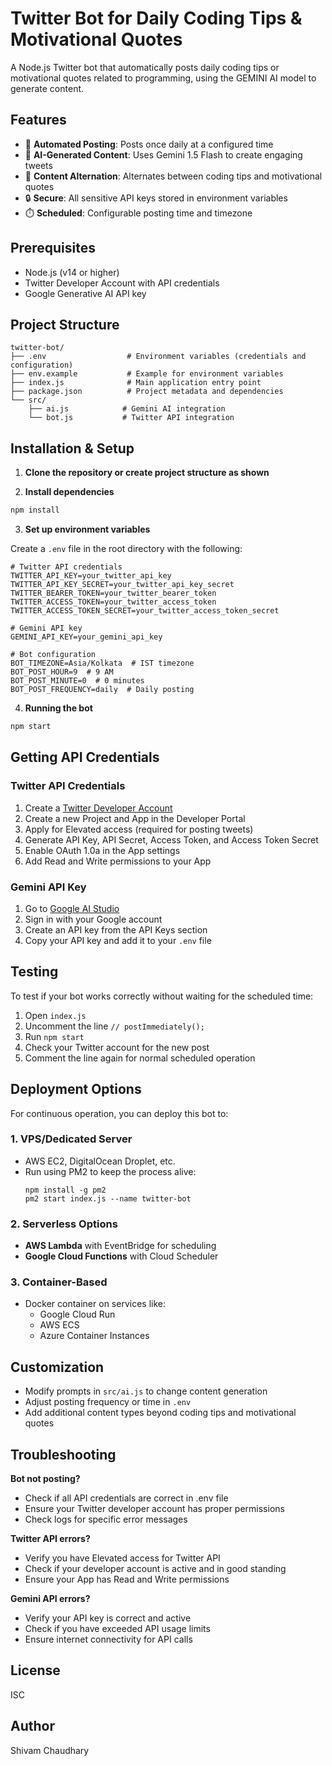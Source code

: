 # Twitter Bot for Daily Coding Tips & Motivational Quotes

A Node.js Twitter bot that automatically posts daily coding tips or motivational quotes related to programming, using the GEMINI AI model to generate content.

## Features

- 🤖 **Automated Posting**: Posts once daily at a configured time
- 🧠 **AI-Generated Content**: Uses Gemini 1.5 Flash to create engaging tweets
- 🔄 **Content Alternation**: Alternates between coding tips and motivational quotes
- 🔒 **Secure**: All sensitive API keys stored in environment variables
- ⏱️ **Scheduled**: Configurable posting time and timezone

## Prerequisites

- Node.js (v14 or higher)
- Twitter Developer Account with API credentials
- Google Generative AI API key

## Project Structure

```
twitter-bot/
├── .env                  # Environment variables (credentials and configuration)
├── env.example           # Example for environment variables
├── index.js              # Main application entry point
├── package.json          # Project metadata and dependencies
└── src/
    ├── ai.js            # Gemini AI integration
    └── bot.js           # Twitter API integration
```

## Installation & Setup

1. **Clone the repository or create project structure as shown**

2. **Install dependencies**

```bash
npm install
```

3. **Set up environment variables**

Create a `.env` file in the root directory with the following:

```
# Twitter API credentials
TWITTER_API_KEY=your_twitter_api_key
TWITTER_API_KEY_SECRET=your_twitter_api_key_secret
TWITTER_BEARER_TOKEN=your_twitter_bearer_token
TWITTER_ACCESS_TOKEN=your_twitter_access_token
TWITTER_ACCESS_TOKEN_SECRET=your_twitter_access_token_secret

# Gemini API key
GEMINI_API_KEY=your_gemini_api_key

# Bot configuration
BOT_TIMEZONE=Asia/Kolkata  # IST timezone
BOT_POST_HOUR=9  # 9 AM
BOT_POST_MINUTE=0  # 0 minutes
BOT_POST_FREQUENCY=daily  # Daily posting
```

4. **Running the bot**

```bash
npm start
```

## Getting API Credentials

### Twitter API Credentials

1. Create a [Twitter Developer Account](https://developer.twitter.com/)
2. Create a new Project and App in the Developer Portal
3. Apply for Elevated access (required for posting tweets)
4. Generate API Key, API Secret, Access Token, and Access Token Secret
5. Enable OAuth 1.0a in the App settings
6. Add Read and Write permissions to your App

### Gemini API Key

1. Go to [Google AI Studio](https://makersuite.google.com/)
2. Sign in with your Google account
3. Create an API key from the API Keys section
4. Copy your API key and add it to your `.env` file

## Testing

To test if your bot works correctly without waiting for the scheduled time:

1. Open `index.js`
2. Uncomment the line `// postImmediately();`
3. Run `npm start`
4. Check your Twitter account for the new post
5. Comment the line again for normal scheduled operation

## Deployment Options

For continuous operation, you can deploy this bot to:

### 1. VPS/Dedicated Server

- AWS EC2, DigitalOcean Droplet, etc.
- Run using PM2 to keep the process alive:
  ```
  npm install -g pm2
  pm2 start index.js --name twitter-bot
  ```

### 2. Serverless Options

- **AWS Lambda** with EventBridge for scheduling
- **Google Cloud Functions** with Cloud Scheduler

### 3. Container-Based

- Docker container on services like:
  - Google Cloud Run
  - AWS ECS
  - Azure Container Instances

## Customization

- Modify prompts in `src/ai.js` to change content generation
- Adjust posting frequency or time in `.env`
- Add additional content types beyond coding tips and motivational quotes

## Troubleshooting

**Bot not posting?**

- Check if all API credentials are correct in .env file
- Ensure your Twitter developer account has proper permissions
- Check logs for specific error messages

**Twitter API errors?**

- Verify you have Elevated access for Twitter API
- Check if your developer account is active and in good standing
- Ensure your App has Read and Write permissions

**Gemini API errors?**

- Verify your API key is correct and active
- Check if you have exceeded API usage limits
- Ensure internet connectivity for API calls

## License

ISC

## Author

Shivam Chaudhary
